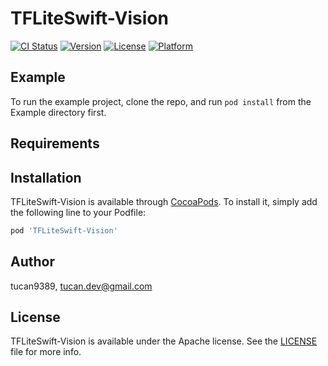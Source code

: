 # TFLiteSwift-Vision

[![CI Status](https://img.shields.io/travis/tucan9389/TFLiteSwift-Vision.svg?style=flat)](https://travis-ci.org/tucan9389/TFLiteSwift-Vision)
[![Version](https://img.shields.io/cocoapods/v/TFLiteSwift-Vision.svg?style=flat)](https://cocoapods.org/pods/TFLiteSwift-Vision)
[![License](https://img.shields.io/cocoapods/l/TFLiteSwift-Vision.svg?style=flat)](https://cocoapods.org/pods/TFLiteSwift-Vision)
[![Platform](https://img.shields.io/cocoapods/p/TFLiteSwift-Vision.svg?style=flat)](https://cocoapods.org/pods/TFLiteSwift-Vision)

## Example

To run the example project, clone the repo, and run `pod install` from the Example directory first.

## Requirements

## Installation

TFLiteSwift-Vision is available through [CocoaPods](https://cocoapods.org). To install
it, simply add the following line to your Podfile:

```ruby
pod 'TFLiteSwift-Vision'
```

## Author

tucan9389, tucan.dev@gmail.com

## License

TFLiteSwift-Vision is available under the Apache license. See the [LICENSE](LICENSE) file for more info.
